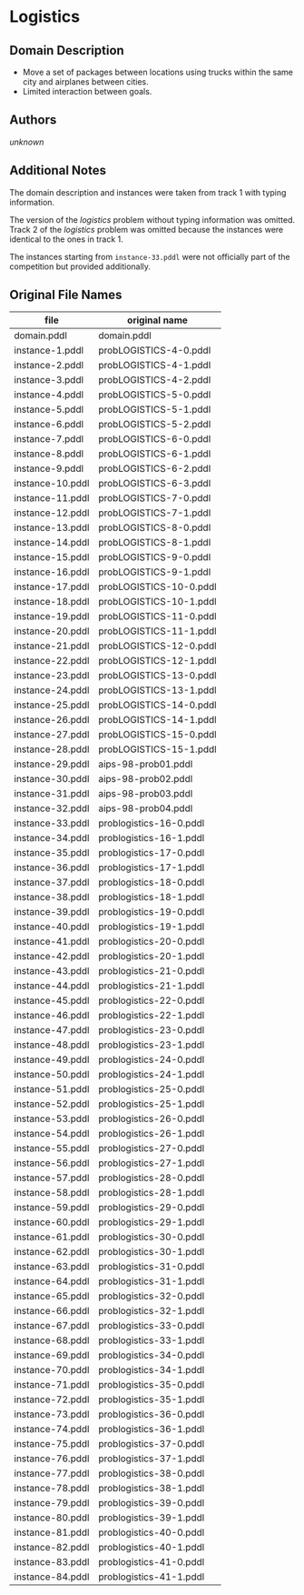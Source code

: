 # Logistics

## Domain Description

* Move a set of packages between locations using trucks within the same city and airplanes between cities.
* Limited interaction between goals.

## Authors

*unknown*

## Additional Notes

The domain description and instances were taken from track 1 with typing information.

The version of the *logistics* problem without typing information was omitted.
Track 2 of the *logistics* problem was omitted because the instances were identical to the ones in track 1.

The instances starting from `instance-33.pddl` were not officially part of the competition but provided additionally.

## Original File Names

| file             | original name           |
|------------------|-------------------------|
| domain.pddl      | domain.pddl             |
| instance-1.pddl  | probLOGISTICS-4-0.pddl  |
| instance-2.pddl  | probLOGISTICS-4-1.pddl  |
| instance-3.pddl  | probLOGISTICS-4-2.pddl  |
| instance-4.pddl  | probLOGISTICS-5-0.pddl  |
| instance-5.pddl  | probLOGISTICS-5-1.pddl  |
| instance-6.pddl  | probLOGISTICS-5-2.pddl  |
| instance-7.pddl  | probLOGISTICS-6-0.pddl  |
| instance-8.pddl  | probLOGISTICS-6-1.pddl  |
| instance-9.pddl  | probLOGISTICS-6-2.pddl  |
| instance-10.pddl | probLOGISTICS-6-3.pddl  |
| instance-11.pddl | probLOGISTICS-7-0.pddl  |
| instance-12.pddl | probLOGISTICS-7-1.pddl  |
| instance-13.pddl | probLOGISTICS-8-0.pddl  |
| instance-14.pddl | probLOGISTICS-8-1.pddl  |
| instance-15.pddl | probLOGISTICS-9-0.pddl  |
| instance-16.pddl | probLOGISTICS-9-1.pddl  |
| instance-17.pddl | probLOGISTICS-10-0.pddl |
| instance-18.pddl | probLOGISTICS-10-1.pddl |
| instance-19.pddl | probLOGISTICS-11-0.pddl |
| instance-20.pddl | probLOGISTICS-11-1.pddl |
| instance-21.pddl | probLOGISTICS-12-0.pddl |
| instance-22.pddl | probLOGISTICS-12-1.pddl |
| instance-23.pddl | probLOGISTICS-13-0.pddl |
| instance-24.pddl | probLOGISTICS-13-1.pddl |
| instance-25.pddl | probLOGISTICS-14-0.pddl |
| instance-26.pddl | probLOGISTICS-14-1.pddl |
| instance-27.pddl | probLOGISTICS-15-0.pddl |
| instance-28.pddl | probLOGISTICS-15-1.pddl |
| instance-29.pddl | aips-98-prob01.pddl     |
| instance-30.pddl | aips-98-prob02.pddl     |
| instance-31.pddl | aips-98-prob03.pddl     |
| instance-32.pddl | aips-98-prob04.pddl     |
| instance-33.pddl | problogistics-16-0.pddl |
| instance-34.pddl | problogistics-16-1.pddl |
| instance-35.pddl | problogistics-17-0.pddl |
| instance-36.pddl | problogistics-17-1.pddl |
| instance-37.pddl | problogistics-18-0.pddl |
| instance-38.pddl | problogistics-18-1.pddl |
| instance-39.pddl | problogistics-19-0.pddl |
| instance-40.pddl | problogistics-19-1.pddl |
| instance-41.pddl | problogistics-20-0.pddl |
| instance-42.pddl | problogistics-20-1.pddl |
| instance-43.pddl | problogistics-21-0.pddl |
| instance-44.pddl | problogistics-21-1.pddl |
| instance-45.pddl | problogistics-22-0.pddl |
| instance-46.pddl | problogistics-22-1.pddl |
| instance-47.pddl | problogistics-23-0.pddl |
| instance-48.pddl | problogistics-23-1.pddl |
| instance-49.pddl | problogistics-24-0.pddl |
| instance-50.pddl | problogistics-24-1.pddl |
| instance-51.pddl | problogistics-25-0.pddl |
| instance-52.pddl | problogistics-25-1.pddl |
| instance-53.pddl | problogistics-26-0.pddl |
| instance-54.pddl | problogistics-26-1.pddl |
| instance-55.pddl | problogistics-27-0.pddl |
| instance-56.pddl | problogistics-27-1.pddl |
| instance-57.pddl | problogistics-28-0.pddl |
| instance-58.pddl | problogistics-28-1.pddl |
| instance-59.pddl | problogistics-29-0.pddl |
| instance-60.pddl | problogistics-29-1.pddl |
| instance-61.pddl | problogistics-30-0.pddl |
| instance-62.pddl | problogistics-30-1.pddl |
| instance-63.pddl | problogistics-31-0.pddl |
| instance-64.pddl | problogistics-31-1.pddl |
| instance-65.pddl | problogistics-32-0.pddl |
| instance-66.pddl | problogistics-32-1.pddl |
| instance-67.pddl | problogistics-33-0.pddl |
| instance-68.pddl | problogistics-33-1.pddl |
| instance-69.pddl | problogistics-34-0.pddl |
| instance-70.pddl | problogistics-34-1.pddl |
| instance-71.pddl | problogistics-35-0.pddl |
| instance-72.pddl | problogistics-35-1.pddl |
| instance-73.pddl | problogistics-36-0.pddl |
| instance-74.pddl | problogistics-36-1.pddl |
| instance-75.pddl | problogistics-37-0.pddl |
| instance-76.pddl | problogistics-37-1.pddl |
| instance-77.pddl | problogistics-38-0.pddl |
| instance-78.pddl | problogistics-38-1.pddl |
| instance-79.pddl | problogistics-39-0.pddl |
| instance-80.pddl | problogistics-39-1.pddl |
| instance-81.pddl | problogistics-40-0.pddl |
| instance-82.pddl | problogistics-40-1.pddl |
| instance-83.pddl | problogistics-41-0.pddl |
| instance-84.pddl | problogistics-41-1.pddl |
